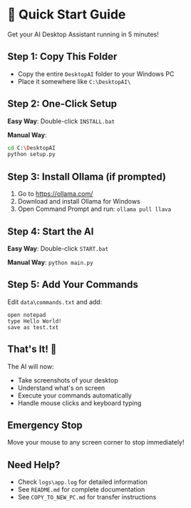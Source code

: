 # 🚀 Quick Start Guide

Get your AI Desktop Assistant running in 5 minutes!

## Step 1: Copy This Folder
- Copy the entire `DesktopAI` folder to your Windows PC
- Place it somewhere like `C:\DesktopAI\`

## Step 2: One-Click Setup
**Easy Way**: Double-click `INSTALL.bat`

**Manual Way**: 
```bash
cd C:\DesktopAI
python setup.py
```

## Step 3: Install Ollama (if prompted)
1. Go to https://ollama.com/
2. Download and install Ollama for Windows
3. Open Command Prompt and run: `ollama pull llava`

## Step 4: Start the AI
**Easy Way**: Double-click `START.bat`

**Manual Way**: `python main.py`

## Step 5: Add Your Commands
Edit `data\commands.txt` and add:
```
open notepad
type Hello World!
save as test.txt
```

## That's It! 🎉
The AI will now:
- Take screenshots of your desktop
- Understand what's on screen
- Execute your commands automatically
- Handle mouse clicks and keyboard typing

## Emergency Stop
Move your mouse to any screen corner to stop immediately!

## Need Help?
- Check `logs\app.log` for detailed information
- See `README.md` for complete documentation
- See `COPY_TO_NEW_PC.md` for transfer instructions
